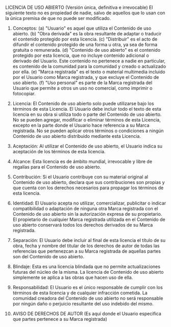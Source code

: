 LICENCIA DE USO ABIERTO (Versión única, definitiva e irrevocable)
El siguiente texto no es propiedad de nadie, salvo de aquellos que lo usan con la única premisa de que no puede ser modificado.

1. Conceptos:
(a) "Usuario" es aquel que utiliza el Contenido de uso abierto.
(b) "Obra derivada" es la obra resultante de adaptar o traducir el contenido protegido por esta licencia.
(c) "Distribuir" es el acto de difundir el contenido protegido de una forma u otra, ya sea de forma gratuita o remunerada.
(d) "Contenido de uso abierto" es el contenido protegido por esta licencia, que no incluye contenido adicional o derivado del Usuario. Este contenido no pertenece a nadie en particular, es contenido de la comunidad para la comunidad y creado o actualizado por ella.
(e) "Marca registrada" es el texto o material multimedia incluido por el Usuario como Marca registrada, y que excluye el Contenido de uso abierto.
(f) "Uso personal" es parte de la Marca registrada del Usuario que permite a otros un uso no comercial, como imprimir o fotocopiar.

2. Licencia:
El Contenido de uso abierto solo puede utilizarse bajo los términos de esta Licencia. El Usuario debe incluir todo el texto de esta licencia en su obra si utiliza todo o parte del Contenido de uso abierto. No se pueden agregar, modificar o eliminar términos de esta Licencia, excepto en la parte donde el Usuario hace referencia a su Marca registrada. No se pueden aplicar otros términos o condiciones a ningún Contenido de uso abierto distribuido mediante esta Licencia.

3. Aceptación:
Al utilizar el Contenido de uso abierto, el Usuario indica su aceptación de los términos de esta licencia.

4. Alcance:
Esta licencia es de ámbito mundial, irrevocable y libre de regalías para el Contenido de uso abierto.

5. Contribución:
Si el Usuario contribuye con su material original al Contenido de uso abierto, declara que sus contribuciones son propias y que cuenta con los derechos necesarios para propagar los términos de esta licencia.

6. Identidad:
El Usuario acepta no utilizar, comercializar, publicitar o indicar compatibilidad o adaptación de ninguna otra Marca registrada con el Contenido de uso abierto sin la autorización expresa de su propietario. El propietario de cualquier Marca registrada utilizada en el Contenido de uso abierto conservará todos los derechos derivados de su Marca registrada.

7. Separación:
El Usuario debe incluir al final de esta licencia el título de su obra, fecha y nombre del titular de los derechos de autor de todas las referencias que pertenezcan a su Marca registrada de aquellas partes son del Contenido de uso abierto.

8. Blindaje:
Esta es una licencia blindada que no permite actualizaciones futuras del núcleo de la misma. La licencia de Contenido de uso abierto simplemente se aplica a las obras que hacen uso de ella.

9. Responsabilidad:
El Usuario es el único responsable de cumplir con los términos de esta licencia y de cualquier infracción cometida. La comunidad creadora del Contenido de uso abierto no será responsable por ningún daño o perjuicio resultante del uso indebido del mismo.

10. AVISO DE DERECHOS DE AUTOR (Es aquí donde el Usuario especifica que partes pertenece a su Marca registrada)